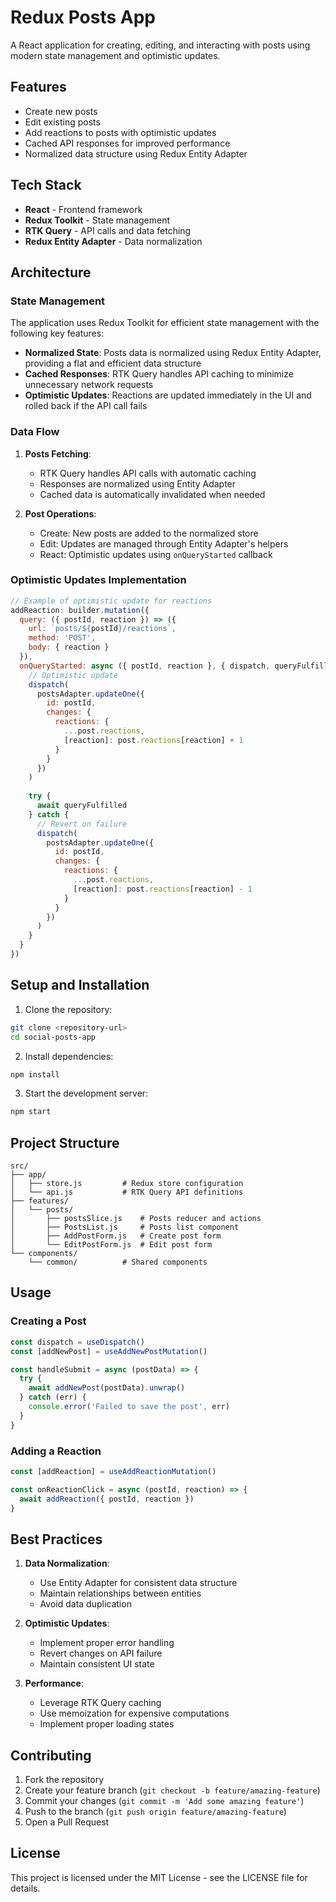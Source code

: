 # Redux Posts App

A React application for creating, editing, and interacting with posts using modern state management and optimistic updates.

## Features

- Create new posts
- Edit existing posts
- Add reactions to posts with optimistic updates
- Cached API responses for improved performance
- Normalized data structure using Redux Entity Adapter

## Tech Stack

- **React** - Frontend framework
- **Redux Toolkit** - State management
- **RTK Query** - API calls and data fetching
- **Redux Entity Adapter** - Data normalization

## Architecture

### State Management
The application uses Redux Toolkit for efficient state management with the following key features:

- **Normalized State**: Posts data is normalized using Redux Entity Adapter, providing a flat and efficient data structure
- **Cached Responses**: RTK Query handles API caching to minimize unnecessary network requests
- **Optimistic Updates**: Reactions are updated immediately in the UI and rolled back if the API call fails

### Data Flow

1. **Posts Fetching**:
   - RTK Query handles API calls with automatic caching
   - Responses are normalized using Entity Adapter
   - Cached data is automatically invalidated when needed

2. **Post Operations**:
   - Create: New posts are added to the normalized store
   - Edit: Updates are managed through Entity Adapter's helpers
   - React: Optimistic updates using `onQueryStarted` callback

### Optimistic Updates Implementation

```javascript
// Example of optimistic update for reactions
addReaction: builder.mutation({
  query: ({ postId, reaction }) => ({
    url: `posts/${postId}/reactions`,
    method: 'POST',
    body: { reaction }
  }),
  onQueryStarted: async ({ postId, reaction }, { dispatch, queryFulfilled }) => {
    // Optimistic update
    dispatch(
      postsAdapter.updateOne({
        id: postId,
        changes: {
          reactions: {
            ...post.reactions,
            [reaction]: post.reactions[reaction] + 1
          }
        }
      })
    )
    
    try {
      await queryFulfilled
    } catch {
      // Revert on failure
      dispatch(
        postsAdapter.updateOne({
          id: postId,
          changes: {
            reactions: {
              ...post.reactions,
              [reaction]: post.reactions[reaction] - 1
            }
          }
        })
      )
    }
  }
})
```

## Setup and Installation

1. Clone the repository:
```bash
git clone <repository-url>
cd social-posts-app
```

2. Install dependencies:
```bash
npm install
```

3. Start the development server:
```bash
npm start
```

## Project Structure

```
src/
├── app/
│   ├── store.js         # Redux store configuration
│   └── api.js           # RTK Query API definitions
├── features/
│   └── posts/
│       ├── postsSlice.js    # Posts reducer and actions
│       ├── PostsList.js     # Posts list component
│       ├── AddPostForm.js   # Create post form
│       └── EditPostForm.js  # Edit post form
└── components/
    └── common/          # Shared components
```

## Usage

### Creating a Post
```javascript
const dispatch = useDispatch()
const [addNewPost] = useAddNewPostMutation()

const handleSubmit = async (postData) => {
  try {
    await addNewPost(postData).unwrap()
  } catch (err) {
    console.error('Failed to save the post', err)
  }
}
```

### Adding a Reaction
```javascript
const [addReaction] = useAddReactionMutation()

const onReactionClick = async (postId, reaction) => {
  await addReaction({ postId, reaction })
}
```

## Best Practices

1. **Data Normalization**:
   - Use Entity Adapter for consistent data structure
   - Maintain relationships between entities
   - Avoid data duplication

2. **Optimistic Updates**:
   - Implement proper error handling
   - Revert changes on API failure
   - Maintain consistent UI state

3. **Performance**:
   - Leverage RTK Query caching
   - Use memoization for expensive computations
   - Implement proper loading states

## Contributing

1. Fork the repository
2. Create your feature branch (`git checkout -b feature/amazing-feature`)
3. Commit your changes (`git commit -m 'Add some amazing feature'`)
4. Push to the branch (`git push origin feature/amazing-feature`)
5. Open a Pull Request

## License

This project is licensed under the MIT License - see the LICENSE file for details.